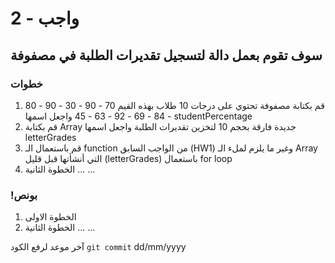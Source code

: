 
# واجب  - 2
## سوف تقوم بعمل دالة لتسجيل تقديرات الطلبة في مصفوفة
### خطوات 
1. قم بكتابة مصفوفة تحتوي على درجات 10 طلاب بهذه القيم
70 - 90 - 30 - 90 - 80 - 84 - 69 - 92 - 63 - 45
واجعل اسمها studentPercentage
2. قم بكتابة Array جديدة فارقة بحجم 10 لتخزين تقديرات الطلبة واجعل اسمها letterGrades
3. قم باستعمال الـ function من الواجب السابق (HW1) وغير ما يلزم لملء الـ Array  التي أنشأتها قبل قليل (letterGrades) باستعمال for loop
2. الخطوة الثانية
...
...

### !بونص 
1. الخطوة الاولى
2. الخطوة الثانية
...
...

آخر موعد لرفع الكود  `git commit` 
dd/mm/yyyy
